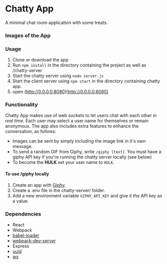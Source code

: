 Chatty App
=====================

A minimal chat room application with some treats.

### Images of the App



### Usage

1. Clone or download the app
2. Run `npm install` in the directory containing the project as well as /chatty-server
3. Start the chatty server using `node server.js`
4. Start the client server using `npm start` in the directory containing chatty app.
5. open (http://0.0.0.0:8080)[http://0.0.0.0:8080]

### Functionality

Chatty App makes use of web sockets to let users chat with each other in _real time_. Each user may select a user name for themselves or remain anonymous. The app also includes extra features to enhance the conversation, as follows:

* Images can be sent by simply including the image link in it's own message.
* To send a random GIF from Giphy, write `/giphy [text]`. You must have a giphy API key if you're running the chatty server locally (see below)
* To become the **HULK** set your user name to `HULK`.

#### To use /giphy locally

1. Create an app with [Giphy](https://developers.giphy.com/dashboard/?create=true).
2. Create a .env file in the chatty-server/ folder.
3. Add a new environment variable `GIPHY_API_KEY` and give it the API key as a value.


### Dependencies

* React
* Webpack
* [babel-loader](https://github.com/babel/babel-loader)
* [webpack-dev-server](https://github.com/webpack/webpack-dev-server)
* Express
* [uuid](https://github.com/kelektiv/node-uuid)
* [ws](https://github.com/websockets/ws)
